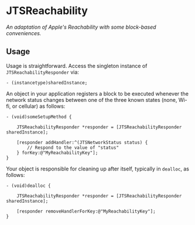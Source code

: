 JTSReachability
===============

*An adaptation of Apple's Reachability with some block-based conveniences.*

## Usage

Usage is straightforward. Access the singleton instance of `JTSReachabilityResponder` via:

```objc
- (instancetype)sharedInstance;
```

An object in your application registers a block to be executed whenever the network status changes between one of the three known states (none, Wi-fi, or cellular) as follows:

```objc
- (void)someSetupMethod {

    JTSReachabilityResponder *responder = [JTSReachabilityResponder sharedInstance];
    
    [responder addHandler:^(JTSNetworkStatus status) {
        // Respond to the value of "status"
    } forKey:@"MyReachabilityKey"];
} 
```

Your object is responsible for cleaning up after itself, typically in `dealloc`, as follows:

```objc
- (void)dealloc {

    JTSReachabilityResponder *responder = [JTSReachabilityResponder sharedInstance];
    
    [responder removeHandlerForKey:@"MyReachabilityKey"];
}
```
